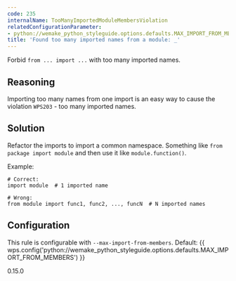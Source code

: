 ```yaml
---
code: 235
internalName: TooManyImportedModuleMembersViolation
relatedConfigurationParameter:
- python://wemake_python_styleguide.options.defaults.MAX_IMPORT_FROM_MEMBERS
title: 'Found too many imported names from a module: _'
---
```


Forbid `from ... import ...` with too many imported names.

## Reasoning
Importing too many names from one import is an easy way to cause the
violation `WPS203` - too many imported names.

## Solution
Refactor the imports to import a common namespace. Something like
`from package import module` and then use it like
`module.function()`.

Example:

    # Correct:
    import module  # 1 imported name
    
    # Wrong:
    from module import func1, func2, ..., funcN  # N imported names

## Configuration
This rule is configurable with `--max-import-from-members`. Default:
{{ wps.config('python://wemake_python_styleguide.options.defaults.MAX_IMPORT_FROM_MEMBERS') }}

<div class="versionadded">

0.15.0

</div>